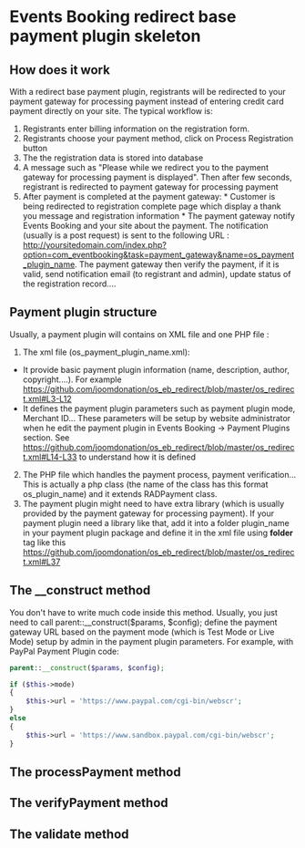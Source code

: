 # Events Booking redirect base payment plugin skeleton

## How does it work
With a redirect base payment plugin, registrants will be redirected to your payment gateway for processing payment instead of entering credit card payment directly on your site. The typical workflow is:
  1. Registrants enter billing information on the registration form.
  2. Registrants choose your payment method, click on Process Registration button
  3. The the registration data is stored into database
  4. A message such as "Please while we redirect you to the payment gateway for processing payment is displayed". Then after few seconds, registrant is redirected to payment gateway for processing payment
  5. After payment is completed at the payment gateway:
    * Customer is being redirected to registration complete page which display a thank you message and registration information
    * The payment gateway notify Events Booking and your site about the payment. The notification (usually is a post request) is sent to the following URL : http://yoursitedomain.com/index.php?option=com_eventbooking&task=payment_gateway&name=os_payment_plugin_name. The payment gateway then verify the payment, if it is valid, send notification email (to registrant and admin), update status of the registration record....

## Payment plugin structure
Usually, a payment plugin will contains on XML file and one PHP file :

1. The xml file (os_payment_plugin_name.xml):
  * It provide basic payment plugin information (name, description, author, copyright....). For example https://github.com/joomdonation/os_eb_redirect/blob/master/os_redirect.xml#L3-L12
  * It defines the payment plugin parameters such as payment plugin mode, Merchant ID... These parameters will be setup by website administrator when he edit the payment plugin in Events Booking -> Payment Plugins section. See https://github.com/joomdonation/os_eb_redirect/blob/master/os_redirect.xml#L14-L33 to understand how it is defined

2. The PHP file which handles the payment process, payment verification... This is actually a php class (the name of the class has this format os_plugin_name) and it extends RADPayment class.
3. The payment plugin might need to have extra library (which is usually provided by the payment gateway for processing payment). If your payment plugin need a library like that, add it into a folder plugin_name in your payment plugin package and define it in the xml file using **folder** tag like this https://github.com/joomdonation/os_eb_redirect/blob/master/os_redirect.xml#L37
  
## The __construct method
You don't have to write much code inside this method. Usually, you just need to call parent::__construct($params, $config); define the payment gateway URL based on the payment mode (which is Test Mode or Live Mode) setup by admin in the payment plugin parameters. For example, with PayPal Payment Plugin code:
```php
parent::__construct($params, $config);

if ($this->mode)
{
	$this->url = 'https://www.paypal.com/cgi-bin/webscr';
}
else
{
	$this->url = 'https://www.sandbox.paypal.com/cgi-bin/webscr';
}
```

## The processPayment method

## The verifyPayment method

## The validate method
